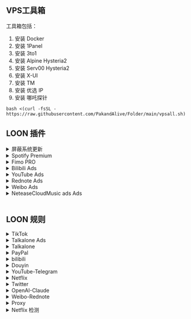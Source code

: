 ## VPS工具箱

工具箱包括：
1. 安装 Docker
2. 安装 1Panel
3. 安装 3to1
4. 安装 Alpine Hysteria2
5. 安装 Serv00 Hysteria2
6. 安装 X-UI
7. 安装 TM
8. 安装 优选 IP
9. 安装 哪吒探针
```
bash <(curl -fsSL - https://raw.githubusercontent.com/PakandAlive/Folder/main/vpsall.sh)
```




## LOON 插件

 <details>
<summary> 屏蔽系统更新</summary>

```sh
https://whatshub.top/plugin/DisableUpdate.plugin
```
</details>


 <details>
<summary>Spotify Premium</summary>

```sh
https://raw.githubusercontent.com/PakandAlive/Folder/main/plugin/Spotify.plugin
```

</details>

<details>
<summary> Fimo PRO</summary>

```sh
https://raw.githubusercontent.com/PakandAlive/Folder/main/plugin/FIMO2LOON.plugin
```


</details>

<details>
<summary> Bilibili Ads</summary>


```sh
https://raw.githubusercontent.com/PakandAlive/Folder/main/plugin/Bilibili_remove_ads.plugin

```


</details>

<details>
<summary> YouTube Ads</summary>


```sh
https://raw.githubusercontent.com/PakandAlive/Folder/main/plugin/YouTube_remove_ads.plugin

```


</details>

<details>
<summary> Rednote Ads</summary>


```sh
https://raw.githubusercontent.com/PakandAlive/Folder/main/plugin/RedPaper_remove_ads.plugin

```



</details>

<details>
<summary> Weibo Ads</summary>


```sh
https://raw.githubusercontent.com/PakandAlive/Folder/main/plugin/Weibo_remove_ads.plugin


```
</details>

<details>
<summary> NeteaseCloudMusic ads Ads</summary>


```sh
https://raw.githubusercontent.com/PakandAlive/Folder/main/plugin/NeteaseCloudMusic_remove_ads.plugin

```
</details>






<br>

## LOON 规则

<details>
<summary> TikTok</summary>

```sh
https://raw.githubusercontent.com/blackmatrix7/ios_rule_script/master/rule/Loon/TikTok/TikTok.list
```

</details>

<details>
<summary> Talkalone Ads</summary>

```sh
https://raw.githubusercontent.com/PakandAlive/Folder/main/rules/TalkaloneREJECT.list
```

</details>


<details>
<summary> Talkalone</summary>

```sh
https://raw.githubusercontent.com/PakandAlive/Folder/main/rules/Talkalone.list
```

</details>

<details>
<summary> PayPal</summary>

```sh
https://raw.githubusercontent.com/blackmatrix7/ios_rule_script/master/rule/Loon/PayPal/PayPal.list
```

</details>

<details>
<summary> bilibili</summary>

```sh
https://raw.githubusercontent.com/blackmatrix7/ios_rule_script/master/rule/Loon/BiliBili/BiliBili.list
```

</details>

<details>
<summary> Douyin</summary>

```sh
https://raw.githubusercontent.com/blackmatrix7/ios_rule_script/master/rule/Loon/DouYin/DouYin.list
```

</details>

<details>
<summary> YouTube-Telegram</summary>

```sh
https://raw.githubusercontent.com/PakandAlive/Folder/main/rules/YouTube-TG.list
```

</details>

<details>
<summary> Netflix</summary>

```sh
https://raw.githubusercontent.com/PakandAlive/Folder/main/rules/Netflix.list
```

</details>

<details>
<summary> Twitter</summary>

```sh
https://raw.githubusercontent.com/PakandAlive/Folder/main/rules/Twitter.list
```

</details>


<details>
<summary> OpenAI-Claude</summary>

```sh
https://raw.githubusercontent.com/PakandAlive/Folder/main/rules/OpenAI-Claude.list
```

</details>

<details>
<summary> Weibo-Rednote</summary>

```sh
https://raw.githubusercontent.com/PakandAlive/Folder/main/rules/Weibo-Rednote.list
```

</details>

<details>
<summary> Proxy</summary>

```sh
https://raw.githubusercontent.com/blackmatrix7/ios_rule_script/master/rule/Loon/Proxy/Proxy.list
```

</details>

<details>
<summary> Netflix 检测 </summary>

```sh
https://raw.githubusercontent.com/PakandAlive/Folder/main/netmedia.sgmodule
```

</details>
